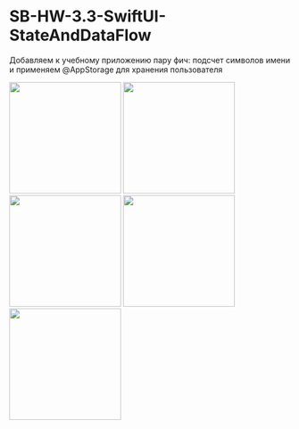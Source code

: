 # SB-HW-3.3-SwiftUI-StateAndDataFlow
Добавляем к учебному приложению пару фич: подсчет символов имени и применяем @AppStorage для хранения пользователя
<p>
<img src="https://user-images.githubusercontent.com/112563277/199840536-b81dd67f-6e5f-4c0e-999d-da8d7d68b443.png" width="200"/>
<img src="https://user-images.githubusercontent.com/112563277/199840534-54d6f687-540c-4dd5-b85b-d2d0e17c9795.png" width="200"/>
<img src="https://user-images.githubusercontent.com/112563277/199840530-95061078-59bd-44ae-87b3-81a9aad96a81.png" width="200"/>
<img src="https://user-images.githubusercontent.com/112563277/199840527-2eeec9c0-6d34-48ed-ae6e-022c7e41816a.png" width="200"/>
<img src="https://user-images.githubusercontent.com/112563277/199840525-93c01829-604f-4d9e-a734-197dcc999486.png" width="200"/>
</p>
